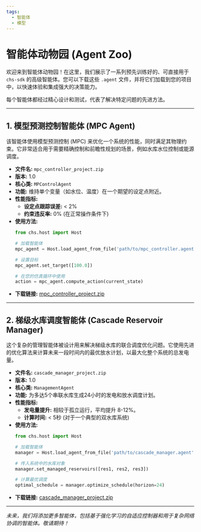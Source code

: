 ```yaml
---
tags:
  - 智能体
  - 模型
---
```


# 智能体动物园 (Agent Zoo)

欢迎来到智能体动物园！在这里，我们展示了一系列预先训练好的、可直接用于 `chs-sdk` 的高级智能体。您可以下载这些 `.agent` 文件，并将它们加载到您的项目中，以快速体验和集成强大的决策能力。

每个智能体都经过精心设计和测试，代表了解决特定问题的先进方法。

---

## 1. 模型预测控制智能体 (MPC Agent)

该智能体使用模型预测控制 (MPC) 来优化一个系统的性能，同时满足其物理约束。它非常适合用于需要精确控制和前瞻性规划的场景，例如水库水位控制或能源调度。

- **文件名:** `mpc_controller_project.zip`
- **版本:** 1.0
- **核心类:** `MPControlAgent`
- **功能:** 维持单个变量（如水位、温度）在一个期望的设定点附近。
- **性能指标:**
  - **设定点跟踪误差:** < 2%
  - **约束违反率:** 0% (在正常操作条件下)
- **使用方法:**
  ```python
  from chs.host import Host

  # 加载智能体
  mpc_agent = Host.load_agent_from_file('path/to/mpc_controller.agent')

  # 设置目标
  mpc_agent.set_target([100.0])

  # 在您的仿真循环中使用
  action = mpc_agent.compute_action(current_state)
  ```
- **下载链接:** [mpc_controller_project.zip](./assets/agents/mpc_controller.zip)

---

## 2. 梯级水库调度智能体 (Cascade Reservoir Manager)

这个复杂的管理智能体被设计用来解决梯级水库的联合调度优化问题。它使用先进的优化算法来计算未来一段时间内的最优放水计划，以最大化整个系统的总发电量。

- **文件名:** `cascade_manager_project.zip`
- **版本:** 1.0
- **核心类:** `ManagementAgent`
- **功能:** 为多达5个串联水库生成24小时的发电和放水调度计划。
- **性能指标:**
  - **发电量提升:** 相较于孤立运行，平均提升 8-12%。
  - **计算时间:** < 5秒 (对于一个典型的双水库系统)
- **使用方法:**
  ```python
  from chs.host import Host

  # 加载智能体
  manager = Host.load_agent_from_file('path/to/cascade_manager.agent')

  # 传入系统中的水库对象
  manager.set_managed_reservoirs([res1, res2, res3])

  # 计算最优调度
  optimal_schedule = manager.optimize_schedule(horizon=24)
  ```
- **下载链接:** [cascade_manager_project.zip](./assets/agents/cascade_manager.zip)

---

*未来，我们将添加更多智能体，包括基于强化学习的自适应控制器和用于复杂网络协调的智能体。敬请期待！*
